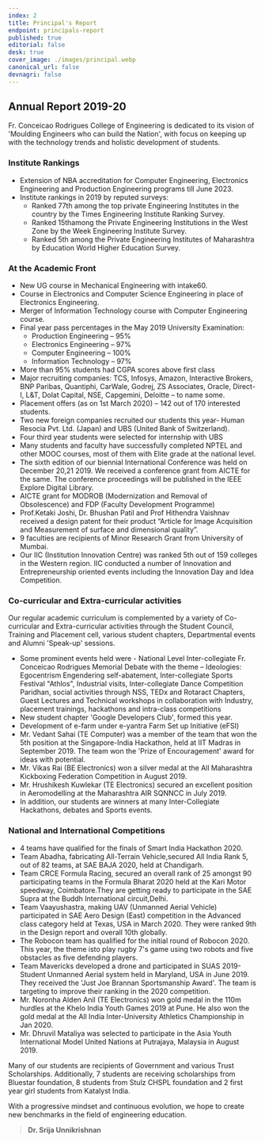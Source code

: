 ```yaml
---
index: 2
title: Principal's Report
endpoint: principals-report
published: true
editorial: false
desk: true
cover_image: ./images/principal.webp
canonical_url: false
devnagri: false
---
```


## Annual Report 2019-20

Fr. Conceicao Rodrigues College of Engineering is dedicated to its vision of 'Moulding Engineers who can build the Nation', with focus on keeping up with the technology trends and holistic development of students.

### Institute Rankings

- Extension of NBA accreditation for Computer Engineering, Electronics Engineering and Production Engineering programs till June 2023.
- Institute rankings in 2019 by reputed surveys:
  - Ranked 77th among the top private Engineering Institutes in the country by the Times Engineering Institute Ranking Survey.
  - Ranked 15thamong the Private Engineering Institutions in the West Zone by the Week Engineering Institute Survey.
  - Ranked 5th among the Private Engineering Institutes of Maharashtra by Education World Higher Education Survey.

### At the Academic Front

- New UG course in Mechanical Engineering with intake60.
- Course in Electronics and Computer Science Engineering in place of Electronics Engineering.
- Merger of Information Technology course with Computer Engineering course.
- Final year pass percentages in the May 2019 University Examination:
  - Production Engineering – 95%
  - Electronics Engineering – 97%
  - Computer Engineering – 100%
  - Information Technology – 97%
- More than 95% students had CGPA scores above first class
- Major recruiting companies: TCS, Infosys, Amazon, Interactive Brokers, BNP Paribas, Quantiphi, CarWale, Godrej, ZS Associates, Oracle, Direct-I, L&T, Dolat Capital, NSE, Capgemini, Deloitte – to name some.
- Placement offers (as on 1st March 2020) – 142 out of 170 interested students.
- Two new foreign companies recruited our students this year- Human Resocia Pvt. Ltd. (Japan) and UBS (United Bank of Switzerland).
- Four third year students were selected for internship with UBS
- Many students and faculty have successfully completed NPTEL and other MOOC courses, most of them with Elite grade at the national level.
- The sixth edition of our biennial International Conference was held on December 20,21 2019. We received a conference grant from AICTE for the same. The conference proceedings will be published in the IEEE Explore Digital Library.
- AICTE grant for MODROB (Modernization and Removal of Obsolescence) and FDP (Faculty Development Programme)
- Prof.Ketaki Joshi, Dr. Bhushan Patil and Prof Hithendra Vaishnav received a design patent for their product “Article for Image Acquisition and Measurement of surface and dimensional quality”.
- 9 faculties are recipients of Minor Research Grant from University of Mumbai.
- Our IIC (Institution Innovation Centre) was ranked 5th out of 159 colleges in the Western region. IIC conducted a number of Innovation and Entrepreneurship oriented events including the Innovation Day and Idea Competition.

### Co-curricular and Extra-curricular activities

Our regular academic curriculum is complemented by a variety of Co-curricular and Extra-curricular activities through the Student Council, Training and Placement cell, various student chapters, Departmental events and Alumni 'Speak-up' sessions.

- Some prominent events held were - National Level Inter-collegiate Fr. Conceicao Rodrigues Memorial Debate with the theme – Ideologies: Egocentrism Engendering self-abatement, Inter-collegiate Sports Festival "Athlos", Industrial visits, Inter-collegiate Dance Competition Paridhan, social activities through NSS, TEDx and Rotaract Chapters, Guest Lectures and Technical workshops in collaboration with Industry, placement trainings, hackathons and intra-class competitions
- New student chapter 'Google Developers Club', formed this year.
- Development of e-farm under e-yantra Farm Set up Initiative (eFSI)
- Mr. Vedant Sahai (TE Computer) was a member of the team that won the 5th position at the Singapore-India Hackathon, held at IIT Madras in September 2019. The team won the 'Prize of Encouragement' award for ideas with potential.
- Mr. Vikas Rai (BE Electronics) won a silver medal at the All Maharashtra Kickboxing Federation Competition in August 2019.
- Mr. Hrushikesh Kuwlekar (TE Electronics) secured an excellent position in Aeromodelling at the Maharashtra AIR SQNNCC in July 2019.
- In addition, our students are winners at many Inter-Collegiate Hackathons, debates and Sports events.

### National and International Competitions

- 4 teams have qualified for the finals of Smart India Hackathon 2020.
- Team Abadha, fabricating All-Terrain Vehicle,secured All India Rank 5, out of 82 teams, at SAE BAJA 2020, held at Chandigarh.
- Team CRCE Formula Racing, secured an overall rank of 25 amongst 90 participating teams in the Formula Bharat 2020 held at the Kari Motor speedway, Coimbatore.They are getting ready to participate in the SAE Supra at the Buddh International circuit,Delhi.
- Team Vaayushastra, making UAV (Unmanned Aerial Vehicle) participated in SAE Aero Design (East) competition in the Advanced class category held at Texas, USA in March 2020. They were ranked 9th in the Design report and overall 10th globally.
- The Robocon team has qualified for the initial round of Robocon 2020. This year, the theme isto play rugby 7's game using two robots and five obstacles as five defending players.
- Team Mavericks developed a drone and participated in SUAS 2019- Student Unmanned Aerial system held in Maryland, USA in June 2019. They received the 'Just Joe Brannan Sportsmanship Award'. The team is targeting to improve their ranking in the 2020 competition.
- Mr. Noronha Alden Anil (TE Electronics) won gold medal in the 110m hurdles at the Khelo India Youth Games 2019 at Pune. He also won the gold medal at the All India Inter-University Athletics Championship in Jan 2020.
- Mr. Dhruvil Mataliya was selected to participate in the Asia Youth International Model United Nations at Putrajaya, Malaysia in August 2019.

Many of our students are recipients of Government and various Trust Scholarships. Additionally, 7 students are receiving scholarships from Bluestar foundation, 8 students from Stulz CHSPL foundation and 2 first year girl students from Katalyst India.

With a progressive mindset and continuous evolution, we hope to create new benchmarks in the field of engineering education.

> **Dr. Srija Unnikrishnan**

